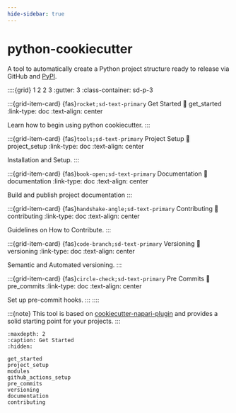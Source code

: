 ```yaml
---
hide-sidebar: true
---
```


# python-cookiecutter

A tool to automatically create a Python project structure ready to
release via GitHub and [PyPI](https://pypi.org/).

::::{grid} 1 2 2 3
:gutter: 3
:class-container: sd-p-3

:::{grid-item-card} {fas}`rocket;sd-text-primary` Get Started
:link: get_started
:link-type: doc
:text-align: center

Learn how to begin using python cookiecutter.
:::

:::{grid-item-card} {fas}`tools;sd-text-primary` Project Setup
:link: project_setup
:link-type: doc
:text-align: center

Installation and Setup.
:::

:::{grid-item-card} {fas}`book-open;sd-text-primary` Documentation
:link: documentation
:link-type: doc
:text-align: center

Build and publish project documentation
:::

:::{grid-item-card} {fas}`handshake-angle;sd-text-primary` Contributing
:link: contributing
:link-type: doc
:text-align: center

Guidelines on How to Contribute.
:::

:::{grid-item-card} {fas}`code-branch;sd-text-primary` Versioning
:link: versioning
:link-type: doc
:text-align: center

Semantic and Automated versioning.
:::

:::{grid-item-card} {fas}`circle-check;sd-text-primary` Pre Commits
:link: pre_commits
:link-type: doc
:text-align: center

Set up pre-commit hooks.
:::
::::

:::{note}
This tool is based on
[cookiecutter-napari-plugin](https://github.com/napari/napari-plugin-template)
and provides a solid starting point for your projects.
:::

```{toctree}
:maxdepth: 2
:caption: Get Started
:hidden:

get_started
project_setup
modules
github_actions_setup
pre_commits
versioning
documentation
contributing
```

